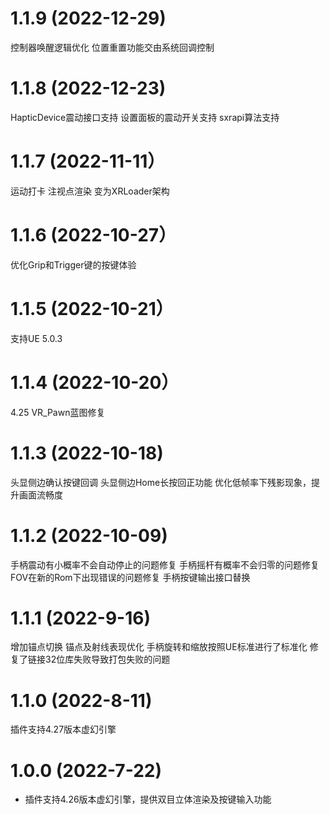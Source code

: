 # 1.1.9 (2022-12-29)
控制器唤醒逻辑优化
位置重置功能交由系统回调控制
# 1.1.8 (2022-12-23)
HapticDevice震动接口支持
设置面板的震动开关支持
sxrapi算法支持
# 1.1.7 (2022-11-11）
运动打卡
注视点渲染
变为XRLoader架构
# 1.1.6 (2022-10-27）
优化Grip和Trigger键的按键体验
# 1.1.5 (2022-10-21）
支持UE 5.0.3
# 1.1.4 (2022-10-20）
4.25 VR_Pawn蓝图修复
# 1.1.3 (2022-10-18)
头显侧边确认按键回调
头显侧边Home长按回正功能
优化低帧率下残影现象，提升画面流畅度
# 1.1.2 (2022-10-09)
 手柄震动有小概率不会自动停止的问题修复
 手柄摇杆有概率不会归零的问题修复
 FOV在新的Rom下出现错误的问题修复
 手柄按键输出接口替换
# 1.1.1 (2022-9-16)
增加锚点切换
锚点及射线表现优化
手柄旋转和缩放按照UE标准进行了标准化
修复了链接32位库失败导致打包失败的问题
# 1.1.0 (2022-8-11)
插件支持4.27版本虚幻引擎
# 1.0.0 (2022-7-22)
* 插件支持4.26版本虚幻引擎，提供双目立体渲染及按键输入功能